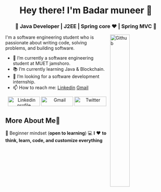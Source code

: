 <h1 align="center">Hey there! I'm Badar muneer 👋 </h1>
<h3 align="center">🚀 Java Developer | J2EE | Spring core ♥ | Spring MVC  🚀</h3>

<img width="35%" align="right" alt="Github" src="https://user-images.githubusercontent.com/48678280/88862734-4903af80-d201-11ea-968b-9c939d88a37c.gif" />

I'm a software engineering student who is passionate about writing code, solving problems, and building software.

- 🔭 I’m currently a software engineering student at MUET jamshoro.
- 📚 I’m currently learning Java & Blockchain.
- 👯 I’m looking for a software development internship. 
- 📫 How to reach me: [Linkedin](https://www.linkedin.com/in/badar-muneer-b262771b3/) [Gmail](mailto:badarmuneer924@gmail.com)

<p align="center">
    <a href="https://www.linkedin.com/in/badar-muneer-b262771b3/"><img alt="Linkedin profile" title="Linkedin" src="https://raw.githubusercontent.com/Thomas-George-T/Thomas-George-T/master/assets/linkedin.svg" width="100" height="30" /></a>
    <a href="mailto:badarmuneer924@gmail.com"><img alt="Gmail" src="https://raw.githubusercontent.com/Thomas-George-T/Thomas-George-T/master/assets/google-gmail.svg" title="Email" width="100" height="30" /></a>
    <a href="https://twitter.com/Thomas_George_T"><img alt="Twitter" src="https://raw.githubusercontent.com/Thomas-George-T/Thomas-George-T/master/assets/twitter.svg" title="Twitter" width="100" height="30" /></a>
</p>

## More About Me:man:
🍎 Beginner mindset (**open to learning**)
💻 **I** ❤️ **to think, learn, code, and customize everything**
